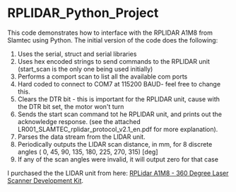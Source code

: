 # RPLIDAR_Python_Project
This code demonstrates how to interface with the RPLIDAR A1M8 from Slamtec using Python. The initial version of the code does the following:

1. Uses the serial, struct and serial libraries 
2. Uses hex encoded strings to send commands to the RPLIDAR unit (start_scan is the only one being used initially)
3. Performs a comport scan to list all the available com ports
4. Hard coded to connect to COM7 at 115200 BAUD- feel free to change this. 
5. Clears the DTR bit - this is important for the RPLIDAR unit, cause with the DTR bit set, the motor won't turn
6. Sends the start scan command tot he RPLIDAR unit, and prints out the acknowledge response.
   (see the attached LR001_SLAMTEC_rplidar_protocol_v2.1_en.pdf for more explanation). 
7. Parses the data stream from the LIDAR unit.
8. Periodically outputs the LIDAR scan distance, in mm, for 8 discrete angles ( 0, 45, 90, 135, 180, 225, 270, 315) [deg]
9. If any of the scan angles were invalid, it will output zero for that case

I purchased the the LIDAR unit from here:  <a href = https://www.robotshop.com/en/rplidar-a1m8-360-degree-laser-scanner-development-kit.html>RPLidar A1M8 - 360 Degree Laser Scanner Development Kit</a>.

